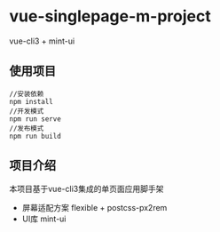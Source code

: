 # vue-singlepage-m-project
vue-cli3 + mint-ui

## 使用项目
```
//安装依赖
npm install
//开发模式
npm run serve
//发布模式
npm run build
```

## 项目介绍

本项目基于vue-cli3集成的单页面应用脚手架

- 屏幕适配方案 flexible + postcss-px2rem
- UI库 mint-ui
